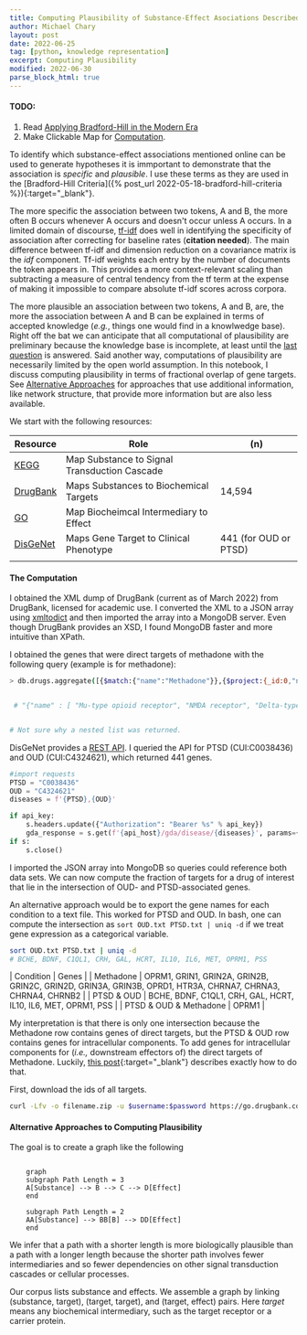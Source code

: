 ```yaml
---
title: Computing Plausibility of Substance-Effect Asociations Described Online
author: Michael Chary
layout: post
date: 2022-06-25
tag: [python, knowledge representation] 
excerpt: Computing Plausibility
modified: 2022-06-30
parse_block_html: true
---
```


#### TODO:
1. Read [Applying Bradford-Hill in the Modern Era](https://www.ncbi.nlm.nih.gov/pmc/articles/PMC4589117/)
1. Make Clickable Map for [Computation](#the-computation).

To identify which substance-effect associations mentioned online can be used to generate hypotheses it is immportant to demonstrate that the association is _specific_ and _plausible_. I use these terms as they are used in the [Bradford-Hill Criteria]({% post_url 2022-05-18-bradford-hill-criteria %}){:target="_blank"}. 

The more specific the association between two tokens, A and B, the more often B occurs whenever A occurs and doesn't occur unless A occurs. In a limited domain of discourse, [tf-idf](https://en.wikipedia.org/wiki/Tf%E2%80%93idf) does well in identifying the specificity of association after correcting for baseline rates (**citation needed**). The main difference between tf-idf and dimension reduction on a covariance matrix is the _idf_ component. Tf-idf weights each entry by the number of documents the token appears in. This provides a more context-relevant scaling than subtracting a measure of central tendency from the tf term at the expense of making it impossible to compare absolute tf-idf scores across corpora. 

The more plausible an association between two tokens, A and B, are, the more the association between A and B can be explained in terms of accepted knowledge (_e.g._, things one would find in a knowlwedge base). Right off the bat we can anticipate that all computational of plausibility are preliminary because the knowledge base is incomplete, at least until the [last question](https://www.physics.princeton.edu/ph115/LQ.pdf) is answered. Said another way, computations of plausibility are necessarily limited by the open world assumption. In this notebook, I discuss computing plausibility in terms of fractional overlap of gene targets. See [Alternative Approaches](#alternative-approaches-to-computing-plausibility) for approaches that use additional information, like network structure, that provide more information but are also less available. 


We start with the following resources:

| Resource | Role | (n)| 
| -- | -- | -- | 
| [KEGG](https://www.genome.jp/kegg/) | Map Substance to Signal Transduction Cascade| |
| [DrugBank](https://go.drugbank.com/) |Maps Substances to Biochemical Targets| 14,594 |
| [GO](http://geneontology.org/) | Map Biocheimcal Intermediary to Effect|  |
| [DisGeNet](https://www.disgenet.org/home/)| Maps Gene Target to Clinical Phenotype | 441 (for OUD or PTSD) |
| | | |

#### The Computation
I obtained the XML dump of DrugBank (current as of March 2022) from DrugBank, licensed for academic use. I converted the XML to a JSON array using [xmltodict](https://pypi.org/project/xmltodict/) and then imported the array into a MongoDB server. Even though DrugBank provides an XSD, I found MongoDB faster and more intuitive than XPath. 

I obtained the genes that were direct targets of methadone with the following query (example is for methadone):
```bash
> db.drugs.aggregate([{$match:{"name":"Methadone"}},{$project:{_id:0,"name":"$targets.target.name","gene-name":"$targets.target.polypeptide.gene-name"}}])


 # "{"name" : [ "Mu-type opioid receptor", "NMDA receptor", "Delta-type opioid receptor", "5-hydroxytryptamine receptor 3A", "Neuronal acetylcholine receptor subunit alpha-7", "Neuronal acetylcholine receptor subunit alpha-3", "Neuronal acetylcholine receptor subunit alpha-4", "Neuronal acetylcholine receptor subunit beta-2" ], "gene-name" : [ "OPRM1", [ "GRIN1", "GRIN2A", "GRIN2B", "GRIN2C", "GRIN2D", "GRIN3A", "GRIN3B" ], "OPRD1", "HTR3A", "CHRNA7", "CHRNA3", "CHRNA4", "CHRNB2" ] }


# Not sure why a nested list was returned. 
```

DisGeNet provides a [REST API](https://www.disgenet.org/api/). I queried the API for PTSD (CUI:C0038436) and OUD (CUI:C4324621), which returned 441 genes. 

```python
#import requests
PTSD = "C0038436"
OUD = "C4324621"
diseases = f'{PTSD},{OUD}'

if api_key:
    s.headers.update({"Authorization": "Bearer %s" % api_key}) 
    gda_response = s.get(f'{api_host}/gda/disease/{diseases}', params={'source':'ALL'})
if s:
    s.close()


```

I imported the JSON array into MongoDB so queries could reference both data sets. 
We can now compute the fraction of targets for a drug of interest that lie in the intersection of OUD- and PTSD-associated genes. 

An alternative approach would be to export the gene names for each condition to a text file. This worked for PTSD and OUD. In bash, one can compute the intersection as `sort OUD.txt PTSD.txt | uniq -d` if we treat gene expression as a categorical variable. 

```bash 
sort OUD.txt PTSD.txt | uniq -d
# BCHE, BDNF, C1QL1, CRH, GAL, HCRT, IL10, IL6, MET, OPRM1, PSS
```

| Condition | Genes | 
| Methadone |  OPRM1, GRIN1, GRIN2A, GRIN2B, GRIN2C, GRIN2D, GRIN3A, GRIN3B, OPRD1, HTR3A, CHRNA7, CHRNA3, CHRNA4, CHRNB2 | 
| PTSD & OUD | BCHE, BDNF, C1QL1, CRH, GAL, HCRT, IL10, IL6, MET, OPRM1, PSS |
| PTSD & OUD & Methadone | OPRM1 | 

My interpretation is that there is only one intersection because the Methadone row contains genes of direct targets, but the PTSD & OUD row contains genes for intracellular components. To add genes for intracellular components for (_i.e.,_ downstream effectors of) the direct targets of Methadone. Luckily, [this post](https://keggscape.readthedocs.io/en/latest/drugtarget.html){:target="_blank"} describes exactly how to do that.

First, download the ids of all targets.
```bash
curl -Lfv -o filename.zip -u $username:$password https://go.drugbank.com/releases/5-1-9/downloads/target-all-polypeptide-ids
```` 

#### Alternative Approaches to Computing Plausibility

The goal is to create a graph like the following

```mermaid

	graph 
	subgraph Path Length = 3
	A[Substance] --> B --> C --> D[Effect]
	end 

	subgraph Path Length = 2
	AA[Substance] --> BB[B] --> DD[Effect]
	end 

```

We infer that a path with a shorter length is more biologically plausible than a path with a longer length because the shorter path involves fewer intermediaries and so fewer dependencies on other signal transduction cascades or cellular processes. 

Our corpus lists substance and effects. We assemble a graph by linking (substance, target), (target, target), and (target, effect) pairs. Here _target_ means any biochemical intermediary, such as the target receptor or a carrier protein. 